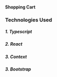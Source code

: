 #### Shopping Cart

### Technologies Used

##### 1. Typescript

##### 2. React

##### 3. Context

##### 3. Bootstrap
